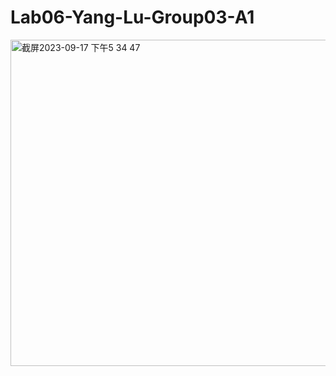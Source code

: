 # Lab06-Yang-Lu-Group03-A1
<img width="522" alt="截屏2023-09-17 下午5 34 47" src="https://media.github.sydney.edu.au/user/10314/files/bbf83f43-6626-4a30-a449-9d7fcdc9c8aa">

